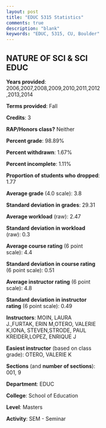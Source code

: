 ```yaml
---
layout: post
title: "EDUC 5315 Statistics"
comments: true
description: "blank"
keywords: "EDUC, 5315, CU, Boulder"
--- 
```

<head>
<script src="https://ajax.googleapis.com/ajax/libs/jquery/2.1.3/jquery.min.js"></script>
<script src="https://dl.dropboxusercontent.com/s/pc42nxpaw1ea4o9/highcharts.js?dl=0"></script>
<!-- <script src="../assets/js/highcharts.js"></script> -->
<style type="text/css">@font-face {
	font-family: "Bebas Neue";
	src: url(https://www.filehosting.org/file/details/544349/BebasNeue%20Regular.otf) format("opentype");
	}
	h1.Bebas { 
		font-family: "Bebas Neue", Verdana, Tahoma;
	}
</style>
</head>
<body>
	<div id="container" style="float: right; width: 45%; height: 88%; margin-left: 2.5%; margin-right: 2.5%;"></div>
	<script language="JavaScript">
		$(document).ready(function() {
		var chart = {type: 'column'};
		var title = {text: 'Grade Distribution'};
		var xAxis = {categories: ['A','B','C','D','F'],crosshair: true};
		var yAxis = {min: 0,title: {text: 'Percentage'}};
		var tooltip = {headerFormat: '<center><b><span style="font-size:20px">{point.key}</span></b></center>',
		               pointFormat: '<td style="padding:0"><b>{point.y:.1f}%</b></td>',
		               footerFormat: '</table>',shared: true,useHTML: true};
		var plotOptions = {column: {pointPadding: 0.0,borderWidth: 0}};  
		var credits = {enabled: false};var series= [{name: 'Percent',data: [85.39,10.96,3.65,0.0,0.0,]}];
		var json = {};
		json.chart = chart;
		json.title = title;
		json.tooltip = tooltip;
		json.xAxis = xAxis;
		json.yAxis = yAxis;  
		json.series = series;
		json.plotOptions = plotOptions;  
		json.credits = credits;
		$('#container').highcharts(json);
	});
	</script>
</body>
			   
## NATURE OF SCI & SCI EDUC

**Years provided**: 2006,2007,2008,2009,2010,2011,2012,2013,2014

**Terms provided**: Fall

**Credits**: 3

**RAP/Honors class?** Neither

**Percent grade**: 98.89%

**Percent withdrawn**: 1.67%

**Percent incomplete**: 1.11%

**Proportion of students who dropped**: 1.77

**Average grade** (4.0 scale): 3.8

**Standard deviation in grades**: 29.31

**Average workload** (raw): 2.47

**Standard deviation in workload** (raw): 0.3

**Average course rating** (6 point scale): 4.4

**Standard deviation in course rating** (6 point scale): 0.51

**Average instructor rating** (6 point scale): 4.8

**Standard deviation in instructor rating** (6 point scale): 0.49

**Instructors**: MOIN, LAURA J.,FURTAK, ERIN M,OTERO, VALERIE K,IONA, STEVEN,STRODE, PAUL KREIDER,LOPEZ, ENRIQUE J

**Easiest instructor** (based on class grade): OTERO, VALERIE K

**Sections** (and **number of sections**): 001, 9

**Department**: EDUC

**College**: School of Education

**Level**: Masters

**Activity**: SEM - Seminar